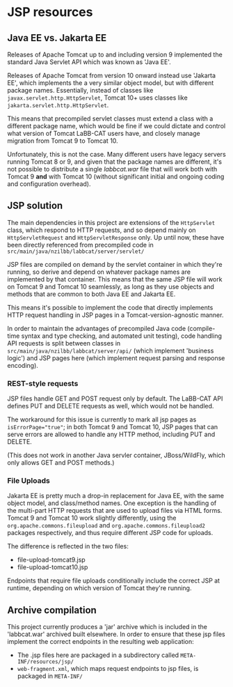 # JSP resources

## Java EE vs. Jakarta EE

Releases of Apache Tomcat up to and including version 9 implemented the standard Java
Servlet API which was known as 'Java EE'.

Releases of Apache Tomcat from version 10 onward instead use 'Jakarta EE', which
implements the a very similar object model, but with different package names. Essentially,
instead of classes like `javax.servlet.http.HttpServlet`, Tomcat 10+ uses classes like
`jakarta.servlet.http.HttpServlet`.

This means that precompiled servlet classes must extend a class with a different package
name, which would be fine if we could dictate and control what version of Tomcat LaBB-CAT
users have, and closely manage migration from Tomcat 9 to Tomcat 10. 

Unfortunately, this is not the case. Many different users have legacy servers running
Tomcat 8 or 9, and given that the package names are different, it's not possible to
distribute a single *labbcat.war* file that will work both with Tomcat 9 **and** with
Tomcat 10 (without significant initial and ongoing coding and configuration overhead). 

## JSP solution

The main dependencies in this project are extensions of the `HttpServlet` class, which
respond to HTTP requests, and so depend mainly on `HttpServletRequest` and
`HttpServletResponse` only. Up until now, these have been directly referenced from
precompiled code in `src/main/java/nzilbb/labbcat/server/servlet/`

JSP files are compiled on demand by the servlet container in which they're running, so
derive and depend on whatever package names are implemented by that container. This means
that the same JSP file will work on Tomcat 9 and Tomcat 10 seamlessly, as long as they use
objects and methods that are common to both Java EE and Jakarta EE.

This means it's possible to implement the code that directly implements HTTP request
handling in JSP pages in a Tomcat-version-agnostic manner. 

In order to maintain the advantages of precompiled Java code (compile-time syntax and type
checking, and automated unit testing), code handling API requests is split between classes
in `src/main/java/nzilbb/labbcat/server/api/` (which implement 'business logic') and
JSP pages here (which implement request parsing and response encoding).

### REST-style requests

JSP files handle GET and POST request only by default. The LaBB-CAT API defines PUT and
DELETE requests as well, which would not be handled.

The workaround for this issue is currently to mark all jsp pages as `isErrorPage="true"`;
in both Tomcat 9 and Tomcat 10, JSP pages that can serve errors are allowed to handle any
HTTP method, including PUT and DELETE.

(This does not work in another Java servler container, JBoss/WildFly, which only allows
GET and POST methods.)

### File Uploads

Jakarta EE is pretty much a drop-in replacement for Java EE, with the same object model,
and class/method names. One exception is the handling of the multi-part HTTP requests that
are used to upload files via HTML forms. Tomcat 9 and Tomcat 10 work slightly differently,
using the `org.apache.commons.fileupload` and `org.apache.commons.fileupload2` packages
respectively, and thus require different JSP code for uploads.

The difference is reflected in the two files:
 - file-upload-tomcat9.jsp
 - file-upload-tomcat10.jsp

Endpoints that require file uploads conditionally include the correct JSP at runtime,
depending on which version of Tomcat they're running.

## Archive compilation

This project currently produces a 'jar' archive which is included in the 'labbcat.war'
archived built elsewhere. In order to ensure that these jsp files implement the correct
endpoints in the resulting web application:

- The .jsp files here are packaged in a subdirectory called `META-INF/resources/jsp/`
- `web-fragment.xml`, which maps request endpoints to jsp files, is packaged in `META-INF/`
